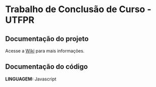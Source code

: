 # Trabalho de Conclusão de Curso - UTFPR

## Documentação do projeto
Acesse a [Wiki](https://github.com/Abel13/tcc.wiki.git) para mais informações.

## Documentação do código

**LINGUAGEM:** Javascript
